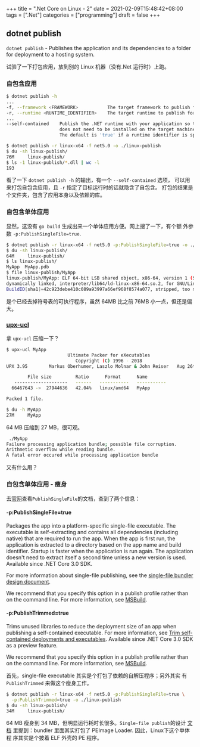 +++
title = ".Net Core on Linux - 2"
date = 2021-02-09T15:48:42+08:00
tags = [".Net"]
categories = ["programming"]
draft = false
+++

## dotnet publish

`dotnet publish` - Publishes the application and its dependencies to a folder for deployment to a hosting system.

试验了一下打包应用，放到别的 Linux 机器（没有.Net 运行时）上跑。

### 自包含应用

```sh
$ dotnet publish -h
...
-f, --framework <FRAMEWORK>           The target framework to publish for.
-r, --runtime <RUNTIME_IDENTIFIER>    The target runtime to publish for.
...
--self-contained    Publish the .NET runtime with your application so the runtime
                    does not need to be installed on the target machine.
                    The default is 'true' if a runtime identifier is specified.

$ dotnet publish -r linux-x64 -f net5.0 -o ./linux-publish
$ du -sh linux-publish/
76M     linux-publish/
$ ls -1 linux-publish/*.dll | wc -l
193
```

看了一下 `dotnet publish -h` 的输出，有一个 `--self-contained` 选项，
可以用来打包自包含应用，且 `-r` 指定了目标运行时的话就隐含了自包含。
打包的结果是个文件夹，包含了应用本身以及依赖的库。

### 自包含单体应用

显然，这没有 `go build` 生成出来一个单体应用方便。网上搜了一下，有个额
外参数 `-p:PublishSingleFile=true`.

```sh
$ dotnet publish -r linux-x64 -f net5.0 -p:PublishSingleFile=true -o ./linux-publish
$ du -sh linux-publish/
64M     linux-publish/
$ ls linux-publish/
MyApp  MyApp.pdb
$ file linux-publish/MyApp
linux-publish/MyApp: ELF 64-bit LSB shared object, x86-64, version 1 (SYSV),
dynamically linked, interpreter/lib64/ld-linux-x86-64.so.2, for GNU/Linux 2.6.32,
BuildID[sha1]=42c923debe410c089a93997a66ef968f8574a077, stripped, too many notes (256)
```

是个已经去掉符号表的可执行程序，虽然 64MB 比之前 76MB 小一点，但还是偏
大。

### [upx-ucl](https://upx.github.io/)

拿 `upx-ucl` 压缩一下？

```sh
$ upx-ucl MyApp
                       Ultimate Packer for eXecutables
                          Copyright (C) 1996 - 2018
UPX 3.95        Markus Oberhumer, Laszlo Molnar & John Reiser   Aug 26th 2018

        File size         Ratio      Format      Name
   --------------------   ------   -----------   -----------
  66467643 ->  27944636   42.04%   linux/amd64   MyApp

Packed 1 file.

$ du -h MyApp
27M     MyApp
```

64 MB 压缩到 27 MB，很可观。

```sh
 ./MyApp
Failure processing application bundle; possible file corruption.
Arithmetic overflow while reading bundle.
A fatal error occured while processing application bundle
```

又有什么用？

### 自包含单体应用 - 瘦身

去[官网](https://docs.microsoft.com/en-us/dotnet/core/tools/dotnet-publish)查看`PublishSingleFile`的文档，查到了两个信息：

#### -p:PublishSingleFile=true

Packages the app into a platform-specific single-file executable. The
executable is self-extracting and contains all dependencies (including
native) that are required to run the app. When the app is first run,
the application is extracted to a directory based on the app name and
build identifier. Startup is faster when the application is run
again. The application doesn't need to extract itself a second time
unless a new version is used. Available since .NET Core 3.0 SDK.

For more information about single-file publishing, see the
 [single-file bundler design document](https://github.com/dotnet/designs/blob/master/accepted/2020/single-file/design.md).

We recommend that you specify this option in a publish profile rather
than on the command line. For more information, see [MSBuild](https://docs.microsoft.com/en-us/dotnet/core/tools/dotnet-publish#msbuild).

#### -p:PublishTrimmed=true
Trims unused libraries to reduce the deployment size of an app when
publishing a self-contained executable. For more information, see
[Trim self-contained deployments and executables](https://docs.microsoft.com/en-us/dotnet/core/deploying/trim-self-contained). Available since .NET Core
3.0 SDK as a preview feature.

We recommend that you specify this option in a publish profile rather
than on the command line. For more information, see [MSBuild](https://docs.microsoft.com/en-us/dotnet/core/tools/dotnet-publish#msbuild).

首先，single-file executable 其实是个打包了依赖的自解压程序；另外其实
有 `PublishTrimmed` 来做这个瘦身工作。

```sh
$ dotnet publish -r linux-x64 -f net5.0 -p:PublishSingleFile=true \
  -p:PublishTrimmed=true -o ./linux-publish
$ du -sh linux-publish/
34M     linux-publish/
```

64 MB 瘦身到 34 MB，但明显运行耗时长很多。`Single-file publish`的设计
[文档](https://github.com/dotnet/designs/blob/main/accepted/2020/single-file/design.md)
里提到：bundler 里面其实打包了 PEImage Loader. 因此，Linux下这个单体程
序其实是个披着 ELF 外壳的 PE 程序。
